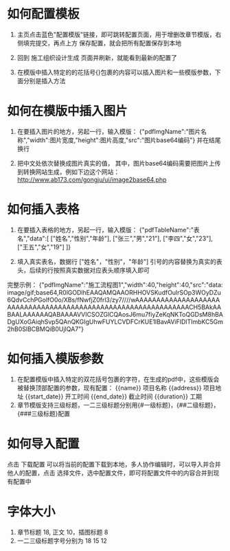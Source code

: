 # 如何配置模板

1. 主页点击蓝色"配置模版"链接，即可跳转配置页面，用于增删改章节模版，右侧填完提交，再点上方 保存配置，就会把所有配置保存到本地

2. 回到 施工组织设计生成 页面并刷新，就能看到最新的配置了

3. 在模版中插入特定的的花括号{}包裹的内容可以插入图片和一些模版参数，下面分别是插入方法

# 如何在模版中插入图片

1. 在要插入图片的地方，另起一行，输入模版：
   {"pdfImgName":"图片名称","width":图片宽度,"height":图片高度,"src":"图片base64编码"}
   并在结尾换行

2. 把中文处依次替换成图片真实的值， 其中，图片base64编码需要把图片上传到转换网站生成，例如下边这个网站：
   http://www.ab173.com/gongju/ui/image2base64.php

# 如何插入表格

1. 在要插入表格的地方，另起一行，输入模版：
   {"pdfTableName":"表名","data":[
   ["姓名","性别","年龄"],
   ["张三","男","21"],
   ["李四","女","23"],
   ["王五","女","19"]
   ]}

2. 填入真实表名，数据行 ["姓名"，"性别"，"年龄"] 引号的内容替换为真实的表头，后续的行按照真实数据对应表头顺序填入即可

完整示例：
{"pdfImgName":"施工流程图1","width":40,"height":40,"src":"data:
image/gif;base64,R0lGODlhEAAQAMQAAORHHOVSKudfOulrSOp3WOyDZu6QdvCchPGolfO0o/XBs/fNwfjZ0frl3/zy7////wAAAAAAAAAAAAAAAAAAAAAAAAAAAAAAAAAAAAAAAAAAAAAAAAAAAAAAAAAAAAAAACH5BAkAABAALAAAAAAQABAAAAVVICSOZGlCQAosJ6mu7fiyZeKqNKToQGDsM8hBADgUXoGAiqhSvp5QAnQKGIgUhwFUYLCVDFCrKUE1lBavAViFIDlTImbKC5Gm2hB0SlBCBMQiB0UjIQA7"}

# 如何插入模版参数

1. 在配置模版中插入特定的双花括号包裹的字符，在生成的pdf中，这些模版会被替换顶部配置的参数，现有配置：
   {{name}} 项目名称
   {{address}} 项目地址
   {{start_date}} 开工时间
   {{end_date}} 截止时间
   {{duration}} 工期
2. 章节模版支持三级标题，一二三级标题分别用{#一级标题}，{##二级标题}，{###三级标题}配置

# 如何导入配置

点击 下载配置 可以将当前的配置下载到本地，多人协作编辑时，可以导入并合并他人的配置，点击 选择文件，选中配置文件，即可将配置文件中的内容合并到现有配置中

# 字体大小

1. 章节标题 18, 正文 10，插图标题 8
2. 一二三级标题字号分别为 18 15 12